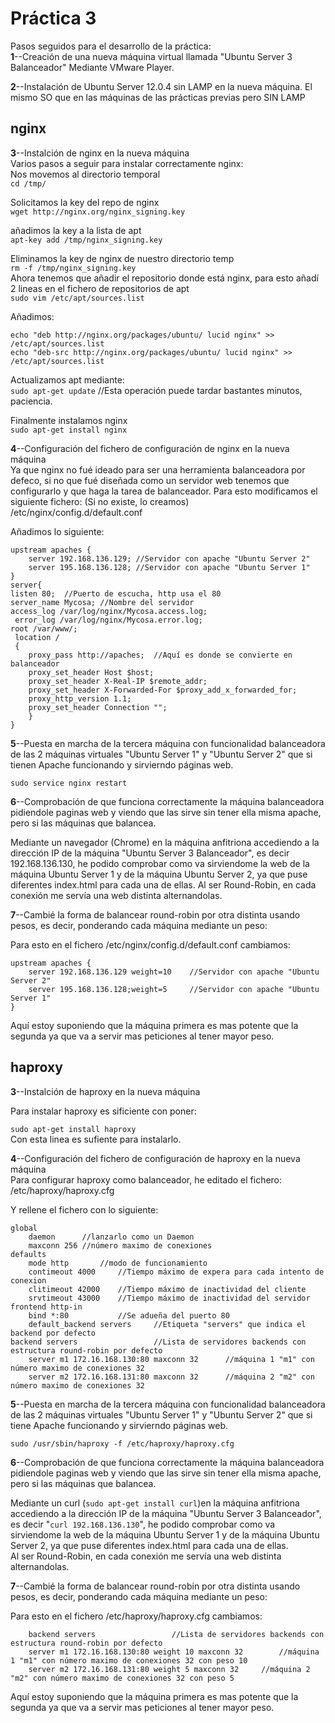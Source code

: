 Práctica 3
======
Pasos seguidos para el desarrollo de la práctica:  
**1**--Creación de una nueva máquina virtual llamada "Ubuntu Server 3 Balanceador"
	Mediante VMware Player.	

**2**--Instalación de Ubuntu Server 12.0.4 sin LAMP en la nueva máquina.
	El mismo SO que en las máquinas de las prácticas previas pero SIN
	LAMP


nginx
------


**3**--Instalción de nginx en la nueva máquina  
	Varios pasos a seguir para instalar correctamente nginx:  
	Nos movemos al directorio temporal  
`cd /tmp/ `  
                               
Solicitamos la key del repo de nginx    
`wget http://nginx.org/nginx_signing.key`  

añadimos la key a la lista de apt  
	`apt-key add /tmp/nginx_signing.key	`  
	
Eliminamos la key de nginx de nuestro directorio temp  
`rm -f /tmp/nginx_signing.key	`  
	Ahora tenemos que añadir el repositorio donde está nginx, para esto añadí 2 lineas en 
		el fichero de repositorios de apt   
`sudo vim /etc/apt/sources.list`  

Añadimos:    

    echo "deb http://nginx.org/packages/ubuntu/ lucid nginx" >> /etc/apt/sources.list  
    echo "deb-src http://nginx.org/packages/ubuntu/ lucid nginx" >> /etc/apt/sources.list   

Actualizamos apt mediante:  
	`sudo apt-get update`	//Esta operación puede tardar bastantes minutos, paciencia.  
	
Finalmente instalamos nginx   
	`sudo apt-get install nginx`  
	
	
**4**--Configuración del fichero de configuración de nginx en la nueva máquina  
	Ya que nginx no fué ideado para ser una herramienta balanceadora por defeco, si no
	que fué diseñada como un servidor web tenemos que configurarlo y que haga la tarea 
	de balanceador. Para esto modificamos el siguiente fichero: (Si no existe, lo creamos)  
/etc/nginx/config.d/default.conf   

Añadimos lo siguiente:  
    
    upstream apaches {
     	server 192.168.136.129; //Servidor con apache "Ubuntu Server 2"
     	server 195.168.136.128;	//Servidor con apache "Ubuntu Server 1"
    }
    server{
    listen 80;	//Puerto de escucha, http usa el 80
    server_name Mycosa;	//Nombre del servidor
    access_log /var/log/nginx/Mycosa.access.log;
     error_log /var/log/nginx/Mycosa.error.log;
    root /var/www/;
     location /
     {
     	proxy_pass http://apaches;	//Aquí es donde se convierte en balanceador
     	proxy_set_header Host $host;
    	proxy_set_header X-Real-IP $remote_addr;
     	proxy_set_header X-Forwarded-For $proxy_add_x_forwarded_for;
     	proxy_http_version 1.1;
     	proxy_set_header Connection "";
     	}
    }
    	

**5**--Puesta en marcha de la tercera máquina con funcionalidad balanceadora
de las 2 máquinas virtuales "Ubuntu Server 1" y "Ubuntu Server 2"
que si tienen Apache funcionando y sirvierndo páginas web. 

    sudo service nginx restart
    
**6**--Comprobación de que funciona correctamente la máquina balanceadora pidiendole
paginas web y viendo que las sirve sin tener ella misma apache, pero si 
las máquinas que balancea.  

Mediante un navegador (Chrome) en la máquina anfitriona accediendo a la dirección
IP de la máquina "Ubuntu Server 3 Balanceador", es decir 192.168.136.130, he
podido comprobar como va sirviendome la web de la máquina Ubuntu Server 1 y de 
la máquina Ubuntu Server 2, ya que puse diferentes index.html para cada una de ellas.
Al ser Round-Robin, en cada conexión me servía una web distinta alternandolas.

**7**--Cambié la forma de balancear round-robin por otra distinta usando pesos, es decir, ponderando
cada máquina mediante un peso:  

Para esto en el fichero /etc/nginx/config.d/default.conf cambiamos:  

    upstream apaches {
    	server 192.168.136.129 weight=10 	//Servidor con apache "Ubuntu Server 2"
    	server 195.168.136.128;weight=5		//Servidor con apache "Ubuntu Server 1"
    }


Aquí estoy suponiendo que la máquina primera es mas potente que la segunda ya que va a servir
mas peticiones al tener mayor peso.
	

haproxy
--------


**3**--Instalción de haproxy en la nueva máquina  


Para instalar haproxy es sificiente con poner:  

`sudo apt-get install haproxy`  
Con esta linea es sufiente para instalarlo.
	
	
**4**--Configuración del fichero de configuración de haproxy en la nueva máquina  
Para configurar haproxy como balanceador, he editado el fichero:  
/etc/haproxy/haproxy.cfg  

Y rellene el fichero con lo siguiente:
	
	global
		daemon		//lanzarlo como un Daemon
		maxconn 256	//número maximo de conexiones
	defaults
		mode http		//modo de funcionamiento
		contimeout 4000		//Tiempo máximo de expera para cada intento de conexion
		clitimeout 42000	//Tiempo máximo de inactividad del cliente
		srvtimeout 43000	//Tiempo máximo de inactividad del servidor
	frontend http-in
		bind *:80			//Se adueña del puerto 80
		default_backend servers		//Etiqueta "servers" que indica el backend por defecto
	backend servers					//Lista de servidores backends con estructura round-robin por defecto
		server m1 172.16.168.130:80 maxconn 32		//máquina 1 "m1" con número maximo de conexiones 32
		server m2 172.16.168.131:80 maxconn 32		//máquina 2 "m2" con número maximo de conexiones 32
	

**5**--Puesta en marcha de la tercera máquina con funcionalidad balanceadora
	de las 2 máquinas virtuales "Ubuntu Server 1" y "Ubuntu Server 2"
	que si tiene Apache funcionando y sirvierndo páginas web.

	sudo /usr/sbin/haproxy -f /etc/haproxy/haproxy.cfg

**6**--Comprobación de que funciona correctamente la máquina balanceadora pidiendole
paginas web y viendo que las sirve sin tener ella misma apache, pero si 
las máquinas que balancea.  
	
Mediante un curl (`sudo apt-get install curl`)en la máquina anfitriona accediendo a la dirección
IP de la máquina "Ubuntu Server 3 Balanceador", es decir "`curl 192.168.136.130`", he
podido comprobar como va sirviendome la web de la máquina Ubuntu Server 1 y de 
la máquina Ubuntu Server 2, ya que puse diferentes index.html para cada una de ellas.   
Al ser Round-Robin, en cada conexión me servía una web distinta alternandolas.


**7**--Cambié la forma de balancear round-robin por otra distinta usando pesos, es decir, ponderando
cada máquina mediante un peso:  

Para esto en el fichero /etc/haproxy/haproxy.cfg cambiamos:  

		backend servers					//Lista de servidores backends con estructura round-robin por defecto
		server m1 172.16.168.130:80 weight 10 maxconn 32		//máquina 1 "m1" con número maximo de conexiones 32 con peso 10
		server m2 172.16.168.131:80 weight 5 maxconn 32		//máquina 2 "m2" con número maximo de conexiones 32 con peso 5  
		
Aquí estoy suponiendo que la máquina primera es mas potente que la segunda ya que va a servir
mas peticiones al tener mayor peso.
	



































	
		
